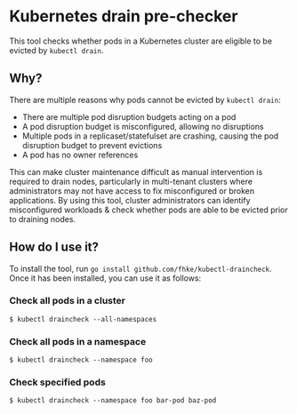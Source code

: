 # Kubernetes drain pre-checker

This tool checks whether pods in a Kubernetes cluster are eligible to be evicted by `kubectl drain`.

## Why?

There are multiple reasons why pods cannot be evicted by `kubectl drain`:

* There are multiple pod disruption budgets acting on a pod
* A pod disruption budget is misconfigured, allowing no disruptions
* Multiple pods in a replicaset/statefulset are crashing, causing the pod disruption budget to prevent evictions
* A pod has no owner references

This can make cluster maintenance difficult as manual intervention is required to drain nodes, particularly in multi-tenant clusters where administrators may not have access to fix misconfigured or broken applications. By using this tool, cluster administrators can identify misconfigured workloads & check whether pods are able to be evicted prior to draining nodes.

## How do I use it?

To install the tool, run `go install github.com/fhke/kubectl-draincheck`. Once it has been installed, you can use it as follows:

### Check all pods in a cluster

```console
$ kubectl draincheck --all-namespaces
```

### Check all pods in a namespace

```console
$ kubectl draincheck --namespace foo
```

### Check specified pods

```console
$ kubectl draincheck --namespace foo bar-pod baz-pod
```
